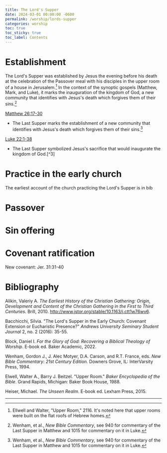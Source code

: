 ```yaml
---
title: The Lord's Supper
date: 2024-03-01 00:00:00 -0600
permalink: /worship/lords-supper
categories: worship
toc: true
toc_sticky: true
toc_label: Contents
---
```


# Establishment

The Lord's Supper was established by Jesus the evening before his death at the celebration of the
Passover meal with his disciples in the upper room of a house in Jerusalem.[^1] In the context of
the synoptic gospels (Matthew, Mark, and Luke), it marks the inauguration of the kingdom of God, a
new community that identifies with Jesus's death which forgives them of their sins.[^2]

[Matthew 26:17-30](https://biblia.com/bible/esv/matthew/26/17-30)

* The Last Supper marks the establishment of a new community that identifies with Jesus's death which
forgives them of their sins.[^2]

[Luke 22:1-38](https://biblia.com/bible/esv/luke/22/1-38)

* The Last Supper symbolized Jesus's sacrifice that would inaugurate the kingdom of God.[^3]

# Practice in the early church

The earliest account of the church practicing the Lord's Supper is in bib


# Passover

# Sin offering

# Covenant ratification

New covenant: Jer. 31:31-40

# Bibliography

Alikin, Valeriy A. *The Earliest History of the Christian Gathering: Origin,
Development and Content of the Christian Gathering in the First to Third
Centuries*. Brill, 2010. http://www.jstor.org/stable/10.1163/j.ctt1w76wv6.

Bacchicchi, Silvia. "The Lord's Supper in the Early Church: Covenant Extension
or Eucharistic Presence?" *Andrews University Seminary Student Journal* 2, no.
2 (2016): 35-55.

Block, Daniel I. *For the Glory of God: Recovering a Biblical Theology of
Worship*. E-book ed. Baker Academic, 2022.

Wenham, Gordon J., J. Alec Motyer, D.A. Carson, and R.T. France, eds.
*New Bible Commentary: 21st Century Edition.* Downers Grove, IL: InterVarsity Press, 1994.

Elwell, Walter A., Barry J. Beitzel. "Upper Room."
*Baker Encyclopedia of the Bible*. Grand Rapids, Michigan: Baker Book House,
1988.

Heiser, Michael. *The Unseen Realm*. E-book ed. Lexham Press, 2015.

---

[^1]: Ellwell and Walter, "Upper Room," 2116. It's noted here that upper rooms were built on the
flat roofs of Hebrew homes.
[^2]: Wenham, et al., *New Bible Commentary*, see 940 for commentary of the Last Supper in Matthew
and 1015 for commentary on it in Luke.
